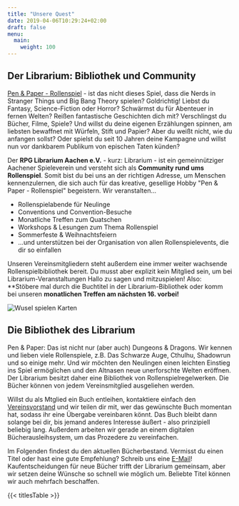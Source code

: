 ```yaml
---
title: "Unsere Quest"
date: 2019-04-06T10:29:24+02:00
draft: false
menu:
  main:
    weight: 100
---
```


## Der Librarium: Bibliothek und Community
[Pen & Paper - Rollenspiel](https://de.wikipedia.org/wiki/Pen-%26-Paper-Rollenspiel) - ist das nicht dieses Spiel, dass die Nerds in Stranger Things und Big Bang Theory spielen? Goldrichtig! Liebst du Fantasy, Science-Fiction oder Horror? Schwärmst du für Abenteuer in fernen Welten? Reißen fantastische Geschichten dich mit? Verschlingst du Bücher, Filme, Spiele? Und willst du deine eigenen Erzählungen spinnen, am liebsten bewaffnet mit Würfeln, Stift und Papier? Aber du weißt nicht, wie du anfangen sollst? Oder spielst du seit 10 Jahren deine Kampagne und willst nun vor dankbarem Publikum von epischen Taten künden?

Der **RPG Librarium Aachen e.V.** - kurz: Librarium - ist ein gemeinnütziger Aachener Spieleverein und versteht sich als **Community rund ums Rollenspiel**. Somit bist du bei uns an der richtigen Adresse, um Menschen kennenzulernen, die sich auch für das kreative, gesellige Hobby "Pen & Paper - Rollenspiel" begeistern. Wir veranstalten...

* Rollenspielabende für Neulinge
* Conventions und Convention-Besuche
* Monatliche Treffen zum Quatschen
* Workshops & Lesungen zum Thema Rollenspiel
* Sommerfeste & Weihnachtsfeiern
* ...und unterstützen bei der Organisation von allen Rollenspielevents, die dir so einfallen

Unseren Vereinsmitgliedern steht außerdem eine immer weiter wachsende Rollenspielbibliothek bereit. Du musst aber explizit kein Mitglied sein, um bei Librarium-Veranstaltungen Hallo zu sagen und mitzuspielen! Also: **Stöbere mal durch die Buchtitel in der Librarium-Bibliothek oder komm bei unseren **monatlichen Treffen am nächsten 16. vorbei!**

![Wusel spielen Karten](/img/wusel-spielen-karten.svg)

## Die Bibliothek des Librarium
Pen & Paper: Das ist nicht nur (aber auch) Dungeons & Dragons. Wir kennen und lieben viele Rollenspiele, z.B. Das Schwarze Auge, Cthulhu, Shadowrun und so einige mehr. Und wir möchten den Neulingen einen leichten Einstieg ins Spiel ermöglichen und den Altnasen neue unerforschte Welten eröffnen. Der Librarium besitzt daher eine Bibliothek von Rollenspielregelwerken. Die Bücher können von jedem Vereinsmitglied ausgeliehen werden. 
 
Willst du als Mtglied ein Buch entleihen, kontaktiere einfach den [Vereinsvorstand](mailto:vorstand@rpg-librarium.de) und wir teilen dir mit, wer das gewünschte Buch momentan hat, sodass ihr eine Übergabe vereinbaren könnt. Das Buch bleibt dann solange bei dir, bis jemand anderes Interesse äußert - also prinzipiell beliebig lang. Außerdem arbeiten wir gerade an einem digitalen Bücherausleihsystem, um das Prozedere zu vereinfachen.

Im Folgenden findest du den aktuellen Bücherbestand. Vermisst du einen Titel oder hast eine gute Empfehlung? Schreib uns eine [E-Mail](mailto:kontakt@rpg-librarium.de)! Kaufentscheidungen für neue Bücher trifft der Librarium gemeinsam, aber wir setzen deine Wünsche so schnell wie möglich um. Beliebte Titel können wir auch mehrfach beschaffen. 

{{< titlesTable >}}

<!--{trackerfilter filters="16/t:18/d" displayList="y" line="y" noflipflop="y" trackerId="3" fields="18:16" showlinks="r" max="-1"}
-->
